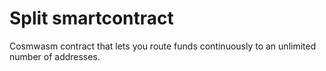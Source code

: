 # Split smartcontract

Cosmwasm contract that lets you route funds continuously to an unlimited number of addresses.
